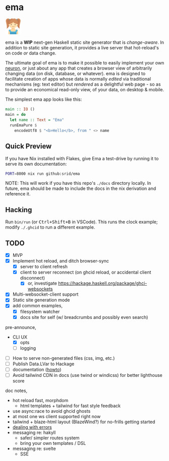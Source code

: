 # ema

<img width="10%" src="./ema.svg">

ema is a **WIP** next-gen Haskell static site generator that is *change-aware*. In addition to static site generation, it provides a live server that hot-reload's on code *or* data change. 

The ultimate goal of ema is to make it possible to easily implement your own [neuron](https://neuron.zettel.page/), or just about any app that creates a browser view of arbitrarily changing data (on disk, database, or whatever). ema is designed to facilitate creation of apps whose data is normally *edited* via traditional mechanisms (eg: text editor) but *rendered* as a delightful web page - so as to provide an economical read-only view, of your data, on desktop & mobile.

The simplest ema app looks like this:

```haskell
main :: IO ()
main = do
  let name :: Text = "Ema"
  runEmaPure $
    encodeUtf8 $ "<b>Hello</b>, from " <> name
```

## Quick Preview

If you have Nix installed with Flakes, give Ema a test-drive by running it to serve its own documentation:

```bash
PORT=8000 nix run github:srid/ema
```

NOTE: This will work if you have this repo's `./docs` directory locally. In future, ema should be made to include the docs in the nix derivation and reference it.

## Hacking

Run `bin/run` (or <kbd>Ctrl+Shift+B</kbd> in VSCode). This runs the clock example; modify `./.ghcid` to run a different example.

## TODO

- [x] MVP
- [x] Implement hot reload, and ditch browser-sync
  - [x] server to client refresh
  - [x] client to server reconnect (on ghcid reload, or accidental client disconnect)
    - [x] or, investigate https://hackage.haskell.org/package/ghci-websockets
- [x] Multi-websocket-client support
- [x] Static site generation mode
- [x] add common examples,
  - [x] filesystem watcher
  - [x] docs site for self (w/ breadcrumbs and possibly even search)

pre-announce,
- CLI UX 
  - [x] opts
  - [ ] logging
- [ ] How to serve non-generated files (css, img, etc.)
- [ ] Publish Data.LVar to Hackage
- [ ] documentation ([howto](https://documentation.divio.com/))
- [ ] Avoid tailwind CDN in docs (use twind or windicss) for better lighthouse score

doc notes,
- hot reload fast, morphdom
  - html templates + tailwind for fast style feedback
- use async:race to avoid ghcid ghosts
- at most one ws client supported right now
- tailwind + blaze-html layout (BlazeWind?) for no-frills getting started
- [dealing with errors](https://github.com/srid/memoir/issues/1)
- messaging re: hakyll 
  - safer/ simpler routes system
  - bring your own templates / DSL
- messaging re: svelte
  - SSE
